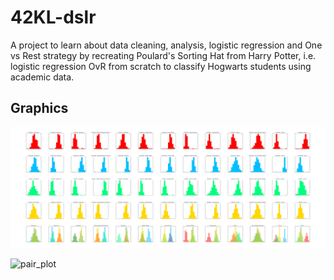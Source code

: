 # 42KL-dslr

A project to learn about data cleaning, analysis, logistic regression and One vs Rest strategy by recreating Poulard's Sorting Hat from Harry Potter, i.e. logistic regression OvR from scratch to classify Hogwarts students using academic data.

## Graphics

![histogram](/assets/histogram.png)

![pair_plot](/assets/pair_plot.png)
